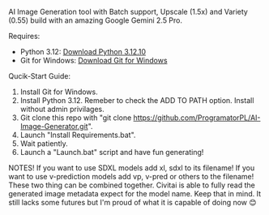 AI Image Generation tool with Batch support, Upscale (1.5x) and Variety (0.55) build with an amazing Google Gemini 2.5 Pro.

Requires:
- Python 3.12: [Download Python 3.12.10](https://www.python.org/downloads/release/python-31210/)
- Git for Windows: [Download Git for Windows](https://git-scm.com/downloads/win)

Qucik-Start Guide:
1. Install Git for Windows.
2. Install Python 3.12. Remeber to check the ADD TO PATH option. Install without admin privilages.
3. Git clone this repo with "git clone https://github.com/ProgramatorPL/AI-Image-Generator.git".
4. Launch "Install Requirements.bat".
5. Wait patiently.
6. Launch a "Launch.bat" script and have fun generating!

NOTES!
If you want to use SDXL models add xl, sdxl to its filename!
If you want to use v-prediction models add vp, v-pred or others to the filename!
These two thing can be combined together.
Civitai is able to fully read the generated image metadata expect for the model name. Keep that in mind.
It still lacks some futures but I'm proud of what it is capable of doing now 😊
